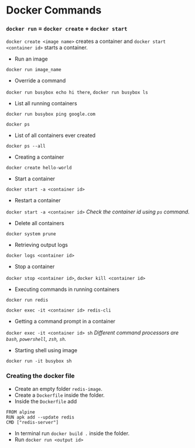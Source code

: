 # Docker Commands

### `docker run` = `docker create` + `docker start`

`docker create <image name>` creates a container and `docker start <container id>` starts a container.

- Run an image

`docker run image_name`

- Override a command

`docker run busybox echo hi there`, `docker run busybox ls`

- List all running containers

`docker run busybox ping google.com`

`docker ps`

- List of all containers ever created

`docker ps --all`

- Creating a container

`docker create hello-world`

- Start a container

`docker start -a <container id>`

- Restart a container

`docker start -a <container id>`  *Check the container id using `ps` command.*

- Delete all containers

`docker system prune`

- Retrieving output logs

`docker logs <container id>`

- Stop a container

`docker stop <container id>`, `docker kill <container id>`

- Executing commands in running containers

`docker run redis`

`docker exec -it <container id> redis-cli`

- Getting a command prompt in a container

`docker exec -it <container id> sh` *Different command processors are `bash`, `powershell`, `zsh`, `sh`.*

- Starting shell using image

`docker run -it busybox sh`

### Creating the docker file
- Create an empty folder `redis-image`.
- Create a `Dockerfile` inside the folder.
- Inside the `Dockerfile` add

```
FROM alpine
RUN apk add --update redis
CMD ["redis-server"]
```

-  In terminal run `docker build .` inside the folder.
- Run `docker run <output id>`
